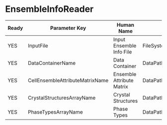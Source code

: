 # EnsembleInfoReader #

| Ready | Parameter Key | Human Name | Parameter Type | Parameter Class |
|-------|---------------|------------|-----------------|----------------|
| YES | InputFile | Input Ensemble Info File | FileSystemPathParameter::ValueType | FileSystemPathParameter |
| YES | DataContainerName | Data Container | DataPath | DataGroupSelectionParameter |
| YES | CellEnsembleAttributeMatrixName | Ensemble Attribute Matrix | DataPath | ArrayCreationParameter |
| YES | CrystalStructuresArrayName | Crystal Structures | DataPath | ArrayCreationParameter |
| YES | PhaseTypesArrayName | Phase Types | DataPath | ArrayCreationParameter |
